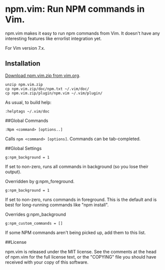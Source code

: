 # npm.vim: Run NPM commands in Vim.

npm.vim makes it easy to run npm commands from Vim. It doesn't have any
interesting features like errorlist integration yet.

For Vim version 7.x.

## Installation

[Download npm.vim.zip from vim.org](http://www.vim.org/scripts/script.php?script_id=4783). 

    unzip npm.vim.zip
    cp npm.vim.zip/doc/npm.txt ~/.vim/doc/
    cp npm.vim.zip/plugin/npm.vim ~/.vim/plugin/

As usual, to build help:

    :helptags ~/.vim/doc

##Global Commands

    :Npm <command> [options..]

Calls `npm <command> [options]`. Commands can be tab-completed.

##Global Settings

    g:npm_background = 1

If set to non-zero, runs all commands in background (so you lose their
output).

Overridden by g:npm\_foreground.

    g:npm_background = 1

If set to non-zero, runs commands in foreground. This is the default and is
best for long-running commands like "npm install".

Overrides g:npm\_background

    g:npm_custom_commands = []

If some NPM commands aren't being picked up, add them to this list.

##License

npm.vim is released under the MIT license. See the comments at the head of
npm.vim for the full license text, or the "COPYING" file you should have
received with your copy of this software.
